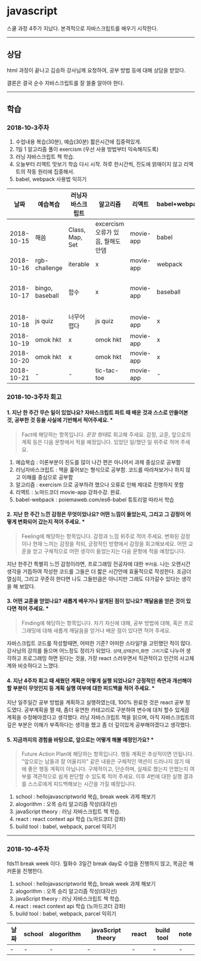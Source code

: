 # javascript

스쿨 과정 4주가 지났다. 본격적으로 자바스크립트를 배우기 시작한다.

---

## 상담

html 과정이 끝나고 김승하 강사님께 요청하여, 공부 방법 등에 대해 상담을 받았다.

결론은 결국 순수 자바스크립트를 잘 쓸줄 알아야 한다.

---

## 학습

### 2018-10-3주차
1) 수업내용 복습(30분), 예습(30분) 짧은시간에 집중력있게.
2) 1일 1 알고리즘 풀이 exercism (우선 사용 방법부터 익숙해지도록)
3) 러닝 자바스크립트 책 학습.
4) 오늘부터 리액트 맛보기 학습 다시 시작. 하루 한시간씩, 진도에 얽매이지 않고 리액트의 작동 원리에 집중해서.
5) babel, webpack 사용법 익히기


| 날짜 | 예습복습 | 러닝자바스크립트 | 알고리즘 | 리액트 | babel+webpack | note |
|-----|--------|-------------|--------|------|-------|-------|
2018-10-15| 해씀 | Class, Map, Set | excercism 오류가 있음, 뭘해도 안댐 | movie-app | babel | - |
2018-10-16| rgb-challenge | iterable | x | movie-app | webpack | - |
2018-10-17| bingo, baseball | 함수 | x | movie-app | baseball | 책 너무어려워여 |
2018-10-18| js quiz | 너무어렵다 | js quiz | movie-app | x | - |
2018-10-19| omok hkt | x | omok hkt | movie-app  | x | - |
2018-10-20| omok hkt | x | omok hkt | movie-app  | x | - |
2018-10-21| - | - | tic-tac-toe | movie-app  | - | - |


### 2018-10-3주차 회고

#### 1. 지난 한 주간 무슨 일이 있었나요? 자바스크립트 파트 때 배운 것과 스스로 만들어본 것, 공부한 것 등을 사실에 기반해서 적어주세요. *
> Fact에 해당하는 항목입니다. *문장 형태*로 회고해 주세요. 감정, 교훈, 앞으로의 계획 등은 다음 문항에서 적을 예정입니다. 있었던 일/했던 일 위주로 적어 주세요.

1) 예습복습 : 이론부분이 진도를 많이 나간 편은 아니어서 과제 중심으로 공부함
2) 러닝자바스크립트 : 책을 훑어보는 형식으로 공부함. 코드를 따라쳐보거나 하지 않고 이해를 중심으로 공부함
3) 알고리즘 : exercism 으로 공부하려 했으나 오류로 인해 제대로 진행하지 못함
4) 리액트 : 노마드코더 movie-app 강좌수강. 완료.
5) babel-webpack : poiemaweb.com/es6-babel 튜토리얼 따라서 학습

#### 2. 지난 한 주간 느낀 감정은 무엇이었나요? 어떤 느낌이 들었는지, 그리고 그 감정이 어떻게 변화되어 갔는지 적어 주세요. *
> Feeling에 해당하는 항목입니다. 감정과 느낌 위주로 적어 주세요. 변화된 감정이나 현재 느끼는 감정을 적되, 긍정적인 방향에서 감정을 회고해보세요. 어떤 교훈을 얻고 구체적으로 어떤 생각이 들었는지는 다음 문항에 적을 예정입니다.

지난 한주간 특별히 느낀 감정이라면, 프로그래밍 전공자에 대한 `부러움`. 나는 오랜시간 생각을 거듭하여 작성한 코드를 그들은 더 짧은 시간안에 효율적으로 작성한다. 조금더 열심히, 그리고 꾸준히 한다면 나도 그들만큼은 아니지만 그래도 다가갈수 있다는 생각을 해 보았다. 

#### 3. 어떤 교훈을 얻었나요? 새롭게 배우거나 알게된 점이 있나요? 깨달음을 얻은 것이 있다면 적어 주세요. *
> Finding에 해당하는 항목입니다. 자기 자신에 대해, 공부 방법에 대해, 혹은 프로그래밍에 대해 새롭게 깨달음을 얻거나 배운 점이 있다면 적어 주세요.

자바스크립트 코드를 작성할때면, 어떠한 기준? 어떠한 스타일?을 고민했던 적이 많다. 강사님의 강의를 들으며 어느정도 정리가 되었다. `상태`,`상태관리`,`화면 그리기`로 나누어 생각하고 프로그래밍 하면 된다는 것을, 가장 react 스러우면서 직관적이고 인간의 사고체계와 비슷하다고 느꼈다.

#### 4. 지난 4주차 회고 때 세웠던 계획은 어떻게 실행 되었나요? 긍정적인 측면과 개선해야 할 부분이 무엇인지 등 계획 실행 여부에 대한 피드백을 적어 주세요. *

지난 일주일간 공부 방법을 계획하고 실행하였는데, 100% 완료한 것은 react 공부 정도였다. 공부계획을 짤 때, 좀더 유연한 카테고리로 구분하여 변수에 대처 할수 있게끔 계획을 수정해야겠다고 생각했다.
러닝 자바스크립트 책을 읽으며, 아직 자바스크립트의 깊은 부분은 이해가 부족하다는 생각을 했고 좀 더 깊이있게 공부해야겠다고 생각했다.

#### 5. 지금까지의 경험을 바탕으로, 앞으로는 어떻게 해볼 예정인가요? *
> Future Action Plan에 해당하는 항목입니다. 행동 계획은 추상적이면 안됩니다. "앞으로는 남들과 잘 어울리자" 같은 내용은 구체적인 액션이 드러나지 않기 때에 좋은 행동 계획이 아닙니다. 구체적이고, 단순하며, 실제로 했는지 안했는지 여부를 객관적으로 쉽게 판단할 수 있도록 적어 주세요. 이후 4번에 대한 실행 결과를 스스로에게 피드백해보는 시간을 가질 예정입니다.

1) school : hellojavascriptworld 복습, break week 과제 해보기
2) alogorithm : 오목 승리 알고리즘 작성(대각선)
3) javaScript theory : 러닝 자바스크립트 책 학습.
4) react : react context api 학습 (노마드코더 강좌)
5) build tool : babel, webpack, parcel 익히기

---

### 2018-10-4주차

fds11 break week 이다. 월화수 3일간 break day로 수업을 진행하지 않고, 목금은 해커톤을 진행한다.

1) school : hellojavascriptworld 복습, break week 과제 해보기
2) alogorithm : 오목 승리 알고리즘 작성(대각선)
3) javaScript theory : 러닝 자바스크립트 책 학습.
4) react : react context api 학습 (노마드코더 강좌)
5) build tool : babel, webpack, parcel 익히기


| 날짜 | school | alogorithm | javaScript theory | react | build tool | note |
|-----|--------|-------------|--------|------|-------|-------|
| - | - | - | - | - | - | - |


